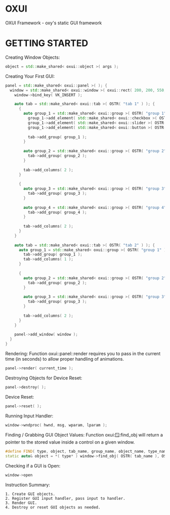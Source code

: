 # OXUI
OXUI Framework - oxy's static GUI framework

# GETTING STARTED

Creating Window Objects:
```cpp
object = std::make_shared< oxui::object >( args );
```

Creating Your First GUI:
```cpp
panel = std::make_shared< oxui::panel >( ); {
  window = std::make_shared< oxui::window >( oxui::rect( 200, 200, 550, 425 ), OSTR( "title" ) ); {
    window->bind_key( VK_INSERT );

    auto tab = std::make_shared< oxui::tab >( OSTR( "tab 1" ) ); {
      {
        auto group_1 = std::make_shared< oxui::group >( OSTR( "group 1" ) ); {
          group_1->add_element( std::make_shared< oxui::checkbox >( OSTR( "checkbox" ) ) );
          group_1->add_element( std::make_shared< oxui::slider >( OSTR( "slider" ), 0.0, 0.0, 100.0 ) );
          group_1->add_element( std::make_shared< oxui::button >( OSTR( "button" ), [ & ] ( ) { std::exit( 0 ); } ) );
        
          tab->add_group( group_1 );
        }
      
        auto group_2 = std::make_shared< oxui::group >( OSTR( "group 2" ) ); {
          tab->add_group( group_2 );
        }
      
        tab->add_columns( 2 );
      }
      
      {
        auto group_3 = std::make_shared< oxui::group >( OSTR( "group 3" ) ); {
          tab->add_group( group_3 );
        }
      
        auto group_4 = std::make_shared< oxui::group >( OSTR( "group 4" ) ); {
          tab->add_group( group_4 );
        }
      
        tab->add_columns( 2 );
      }
    }
    
    auto tab = std::make_shared< oxui::tab >( OSTR( "tab 2" ) ); {
      auto group_1 = std::make_shared< oxui::group >( OSTR( "group 1" ) ); {
        tab->add_group( group_1 );
        tab->add_columns( 1 );
      }
      
      {
        auto group_2 = std::make_shared< oxui::group >( OSTR( "group 2" ) ); {
          tab->add_group( group_2 );
        }
      
        auto group_3 = std::make_shared< oxui::group >( OSTR( "group 3" ) ); {
          tab->add_group( group_3 );
        }
      
        tab->add_columns( 2 );
      }
    }
        
    panel->add_window( window );
  }
}
```

Rendering:
Function oxui::panel::render requires you to pass in the current time (in seconds) to allow proper handling of animations.
```cpp
panel->render( current_time );
```

Destroying Objects for Device Reset:
```cpp
panel->destroy( );
```


Device Reset:
```cpp
panel->reset( );
```

Running Input Handler:
```cpp
window->wndproc( hwnd, msg, wparam, lparam );
```

Finding / Grabbing GUI Object Values:
Function oxui::window::find_obj will return a pointer to the stored value inside a control on a given window.
```cpp
#define FIND( type, object, tab_name, group_name, object_name, type_name ) \
static auto& object = *( type* ) window->find_obj( OSTR( tab_name ), OSTR( group_name ), OSTR( object_name ), type_name )
```

Checking if a GUI is Open:
```cpp
window->open
```

Instruction Summary:
```
1. Create GUI objects.
2. Register GUI input handler, pass input to handler.
3. Render GUI.
4. Destroy or reset GUI objects as needed.
```
